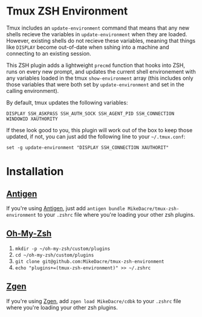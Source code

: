 # Tmux ZSH Environment

Tmux includes an `update-environment` command that means that any new shells
recieve the variables in `update-environment` when they are loaded. However,
existing shells do not recieve these variables, meaning that things like
`DISPLAY` become out-of-date when sshing into a machine and connecting to an
existing session.

This ZSH plugin adds a lightweight `precmd` function that hooks into ZSH,
runs on every new prompt, and updates the current shell environement with any
variables loaded in the tmux `show-environment` array (this includes only those
variables that were both set by `update-environment` and set in the calling
environment).

By default, tmux updates the following variables:

```shell
DISPLAY SSH_ASKPASS SSH_AUTH_SOCK SSH_AGENT_PID SSH_CONNECTION WINDOWID XAUTHORITY
```

If these look good to you, this plugin will work out of the box to keep those
updated, if not, you can just add the following line to your `~/.tmux.conf`:

```shell
set -g update-environment "DISPLAY SSH_CONNECTION XAUTHORIT"
```

# Installation

## [Antigen](github.com/zsh-users/antigen)

If you're using [Antigen](github.com/zsh-users/antigen), just add `antigen
bundle MikeDacre/tmux-zsh-environment` to your `.zshrc` file where you're
loading your other zsh plugins.

## [Oh-My-Zsh](https://github.com/robbyrussell/oh-my-zsh)

1. `mkdir -p ~/oh-my-zsh/custom/plugins`
2. `cd ~/oh-my-zsh/custom/plugins`
3. `git clone git@github.com:MikeDacre/tmux-zsh-environment`
4. `echo "plugins+=(tmux-zsh-environment)" >> ~/.zshrc`

## [Zgen](tarjoilija/zgen)

If you're using [Zgen](tarjoilija/zgen), add `zgen load MikeDacre/cdbk` to your
`.zshrc` file where you're loading your other zsh plugins.
